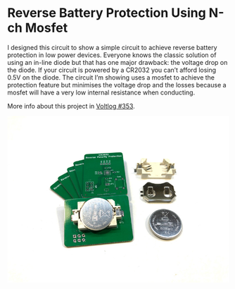 # Reverse Battery Protection Using N-ch Mosfet
I designed this circuit to show a simple circuit to achieve reverse battery protection in low power devices. Everyone knows the classic solution of using an in-line diode but that has one major drawback: the voltage drop on the diode. If your circuit is powered by a CR2032 you can’t afford losing 0.5V on the diode. The circuit I’m showing uses a mosfet to achieve the protection feature but minimises the voltage drop and the losses because a mosfet will have a very low internal resistance when conducting.

More info about this project in [Voltlog #353](https://youtu.be/ag2LE_MbWCE).

![Image of the assembled PCB](reverse_battery_protection.jpg)

